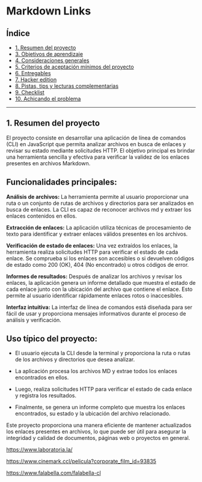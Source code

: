 # Markdown Links

## Índice

- [1. Resumen del proyecto](#1-resumen-del-proyecto)
- [3. Objetivos de aprendizaje](#3-objetivos-de-aprendizaje)
- [4. Consideraciones generales](#4-consideraciones-generales)
- [5. Criterios de aceptación mínimos del proyecto](#5-criterios-de-aceptación-mínimos-del-proyecto)
- [6. Entregables](#6-entregables)
- [7. Hacker edition](#7-hacker-edition)
- [8. Pistas, tips y lecturas complementarias](#8-pistas-tips-y-lecturas-complementarias)
- [9. Checklist](#9-checklist)
- [10. Achicando el problema](#10-achicando-el-problema)

---

## 1. Resumen del proyecto

El proyecto consiste en desarrollar una aplicación de línea de comandos (CLI) en JavaScript que permita analizar archivos en busca de enlaces y revisar su estado mediante solicitudes HTTP. El objetivo principal es brindar una herramienta sencilla y efectiva para verificar la validez de los enlaces presentes en archivos Markdown.

## Funcionalidades principales:

**Análisis de archivos:** La herramienta permite al usuario proporcionar una ruta o un conjunto de rutas de archivos y directorios para ser analizados en busca de enlaces. La CLI es capaz de reconocer archivos md y extraer los enlaces contenidos en ellos.

**Extracción de enlaces:** La aplicación utiliza técnicas de procesamiento de texto para identificar y extraer enlaces válidos presentes en los archivos.

**Verificación de estado de enlaces:** Una vez extraídos los enlaces, la herramienta realiza solicitudes HTTP para verificar el estado de cada enlace. Se comprueba si los enlaces son accesibles o si devuelven códigos de estado como 200 (OK), 404 (No encontrado) u otros códigos de error.

**Informes de resultados:** Después de analizar los archivos y revisar los enlaces, la aplicación genera un informe detallado que muestra el estado de cada enlace junto con la ubicación del archivo que contiene el enlace. Esto permite al usuario identificar rápidamente enlaces rotos o inaccesibles.

**Interfaz intuitiva:** La interfaz de línea de comandos está diseñada para ser fácil de usar y proporciona mensajes informativos durante el proceso de análisis y verificación.

## Uso típico del proyecto:

- El usuario ejecuta la CLI desde la terminal y proporciona la ruta o rutas de los archivos y directorios que desea analizar.

- La aplicación procesa los archivos MD y extrae todos los enlaces encontrados en ellos.

- Luego, realiza solicitudes HTTP para verificar el estado de cada enlace y registra los resultados.

- Finalmente, se genera un informe completo que muestra los enlaces encontrados, su estado y la ubicación del archivo relacionado.

Este proyecto proporciona una manera eficiente de mantener actualizados los enlaces presentes en archivos, lo que puede ser útil para asegurar la integridad y calidad de documentos, páginas web o proyectos en general.

https://www.laboratoria.la/

https://www.cinemark.ccl/pelicula?corporate_film_id=93835

https://www.falabella.com/falabella-cl
